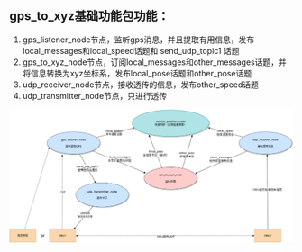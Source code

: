 ## gps_to_xyz基础功能包功能：
1. gps_listener_node节点，监听gps消息，并且提取有用信息，发布local_messages和local_speed话题和 send_udp_topic1 话题
2. gps_to_xyz_node节点，订阅local_messages和other_messages话题，并将信息转换为xyz坐标系，发布local_pose话题和other_pose话题
3. udp_receiver_node节点，接收透传的信息，发布other_speed话题
4. udp_transmitter_node节点，只进行透传


![节点图](./image/1.jpg)  
